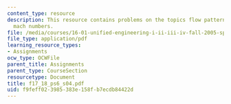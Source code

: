 ```yaml
---
content_type: resource
description: This resource contains problems on the topics flow patterns and surface
  mach numbers.
file: /media/courses/16-01-unified-engineering-i-ii-iii-iv-fall-2005-spring-2006/f9feff023985383e158fb7ecdb84422d_f17_18_ps6_s04.pdf
file_type: application/pdf
learning_resource_types:
- Assignments
ocw_type: OCWFile
parent_title: Assignments
parent_type: CourseSection
resourcetype: Document
title: f17_18_ps6_s04.pdf
uid: f9feff02-3985-383e-158f-b7ecdb84422d
---
```

